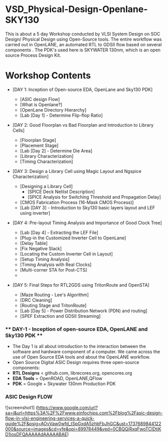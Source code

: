 # VSD_Physical-Design-Openlane-SKY130
This is about a 5 day Workshop conducted by VLSI System Design on SOC Design/ Physical Design using Open-Source tools. The entire workflow was carried out in OpenLANE,  an automated RTL to GDSII flow based on several components . The PDK's used here is SKYWATER 130nm, which is an open source Process Design Kit.

# Workshop Contents
 - [DAY 1: Inception of Open-source EDA, OpenLane and Sky130 PDK]
   - [ASIC design Flow]
   - [What is Openlane?]
   - [OpenLane Directory Hierarchy]
   - [Lab [Day 1] - Determine Flip-flop Ratio]
   
 - [DAY 2: Good Floorplan vs Bad Floorplan and Introduction to Library Cells]
   - [Floorplan Stage]
   - [Placement Stage]
   - [Lab [Day 2] - Determine Die Area]
    - [Library Characterization]
    - [Timing Characterization]
     
 - [DAY 3: Design a Library Cell using Magic Layout and Ngspice Characterization]
   - [Designing a Library Cell]
     - [SPICE Deck Netlist Description]
     - [SPICE Analysis for Switching Threshold and Propagation Delay]
   - [CMOS Fabrication Process (16-Mask CMOS Process)]
   - [Lab [DAY 3] - Introduction to Sky130 basic layers layout and LEF using inverter]
   
 - [DAY 4: Pre-layout Timing Analysis and Importance of Good Clock Tree]
   - [Lab [Day 4] - Extracting the LEF File]
   - [Plug-in the Customized Inverter Cell to OpenLane]
   - [Delay Table]
   - [Fix Negative Slack]
   - [Locating the Custom Inverter Cell in Layout]
   - [Setup Timing Analysis]
   - [Timing Analysis with Real Clocks]
   - [Multi-corner STA for Post-CTS]
   -     
 - [DAY 5: Final Steps for RTL2GDS using TritonRoute and OpenSTA]
   - [Maze Routing - Lee's Algorithm]
   - [DRC Cleaning]
   - [Routing Stage and TritonRoute]
   - [Lab [Day 5] - Power Distribution Network (PDN) and routing]
   - [SPEF Extraction and GDSII Streaming]

### ** DAY-1 - Inception of open-source EDA, OpenLANE and Sky130 PDK ** 

- The Day 1 is all about introduction to the interaction between the software and hardware component of a computer. We came across the use of Open Source EDA tools and about the OpenLANE workflow.
-  Open Source Digital ASIC Design requires three open-source components:  
- **RTL Designs** = github.com, librecores.org, opencores.org
- **EDA Tools** = OpenROAD, OpenLANE,QFlow  
- **PDK** = Google + Skywater 130nm Production PDK
### ASIC Design FLOW
![screenshot1] (https://www.google.com/url?sa=i&url=https%3A%2F%2Fwww.einfochips.com%2Fblog%2Fasic-design-flow-in-vlsi-engineering-services-a-quick-guide%2F&psig=AOvVaw0wfd_tSpGxdA5zhbFbJhGC&ust=1737689844122000&source=images&cd=vfe&opi=89978449&ved=0CBQQjRxqFwoTCIDtiKD1iosDFQAAAAAdAAAAABAE)


